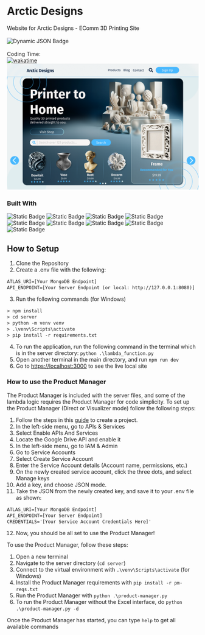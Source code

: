 # Arctic Designs
Website for Arctic Designs - EComm 3D Printing Site\
\
![Dynamic JSON Badge](https://img.shields.io/badge/dynamic/json?url=https%3A%2F%2Fraw.githubusercontent.com%2FDevArtech%2Farcticdesigns%2Fmain%2Fserver%2Fstats.json&query=%24.time_spent&suffix=%20hours&style=flat-square&label=Total%20Time%20Spent)\
\
Coding Time:\
[![wakatime](https://wakatime.com/badge/user/018c7a08-7532-4661-9881-1eb8ff884fb5/project/018ca4bd-735e-4f9b-8255-16a1b24f2f95.svg?style=flat-square)](https://wakatime.com/badge/user/018c7a08-7532-4661-9881-1eb8ff884fb5/project/018ca4bd-735e-4f9b-8255-16a1b24f2f95)\
![Figma Mockup](https://raw.githubusercontent.com/DevArtech/arcticdesigns/main/public/figma-mockup.png)
### Built With
![Static Badge](https://img.shields.io/badge/React-%2361DAFB?style=flat-square&logo=react&logoColor=%23000000)
![Static Badge](https://img.shields.io/badge/Next.js-%23000000?style=flat-square&logo=nextdotjs&logoColor=%23FFFFFF)
![Static Badge](https://img.shields.io/badge/TypeScript-%233178C6?style=flat-square&logo=typescript&logoColor=%23FFFFFF)
![Static Badge](https://img.shields.io/badge/Figma-%23F24E1E?style=flat-square&logo=figma&logoColor=%23ffffff)
![Static Badge](https://img.shields.io/badge/Python-%233776AB?style=flat-square&logo=python&logoColor=%23FFFFFF)
![Static Badge](https://img.shields.io/badge/Flask-%23000000?style=flat-square&logo=flask&logoColor=%23FFFFFF)
![Static Badge](https://img.shields.io/badge/MongoDB-%2347A248?style=flat-square&logo=mongodb&logoColor=%23FFFFFF)
![Static Badge](https://img.shields.io/badge/Amazon%20AWS-%23232F3E?style=flat-square&logo=amazonaws)
![Static Badge](https://img.shields.io/badge/Docker-%232496ED?style=flat-square&logo=docker&logoColor=%23ffffff)

## How to Setup
1. Clone the Repository
2. Create a .env file with the following:
```
ATLAS_URI=[Your MongoDB Endpoint]
API_ENDPOINT=[Your Server Endpoint (or local: http://127.0.0.1:8080)]
```
3. Run the following commands (for Windows)
 ```
 > npm install
 > cd server 
 > python -m venv venv
 > .\venv\Scripts\activate
 > pip install -r requirements.txt
 ```

 4. To run the application, run the following command in the terminal which is in the server directory: ```python .\lambda_function.py```
 5. Open another terminal in the main directory, and run ```npm run dev```
 6. Go to [https://localhost:3000](https://localhost:3000) to see the live local site

 ### How to use the Product Manager
 The Product Manager is included with the server files, and some of the lambda logic requires the Product Manager for code simplicity. 
 To set up the Product Manager (Direct or Visualizer mode) follow the following steps:
 1. Follow the steps in this [guide](https://developers.google.com/workspace/guides/create-project) to create a project.
 2. In the left-side menu, go to APIs & Services
 3. Select Enable APIs And Services
 4. Locate the Google Drive API and enable it
 5. In the left-side menu, go to IAM & Admin
 6. Go to Service Accounts
 7. Select Create Service Account
 8. Enter the Service Account details (Account name, permissions, etc.)
 9. On the newly created service account, click the three dots, and select Manage keys
 10. Add a key, and choose JSON mode.
 11. Take the JSON from the newly created key, and save it to your .env file as shown:
 ```
 ATLAS_URI=[Your MongoDB Endpoint]
API_ENDPOINT=[Your Server Endpoint]
CREDENTIALS='[Your Service Account Credentials Here]'
 ```
12. Now, you should be all set to use the Product Manager!
 
 To use the Product Manager, follow these steps:
 1. Open a new terminal
 2. Navigate to the server directory (```cd server```)
 3. Connect to the virtual environment with ```.\venv\Scripts\activate``` (for Windows)
 4. Install the Product Manager requirements with ```pip install -r pm-reqs.txt```
 5. Run the Product Manager with ```python .\product-manager.py```
 6. To run the Product Manager without the Excel interface, do ```python .\product-manager.py -d```

 Once the Product Manager has started, you can type ```help``` to get all available commands

